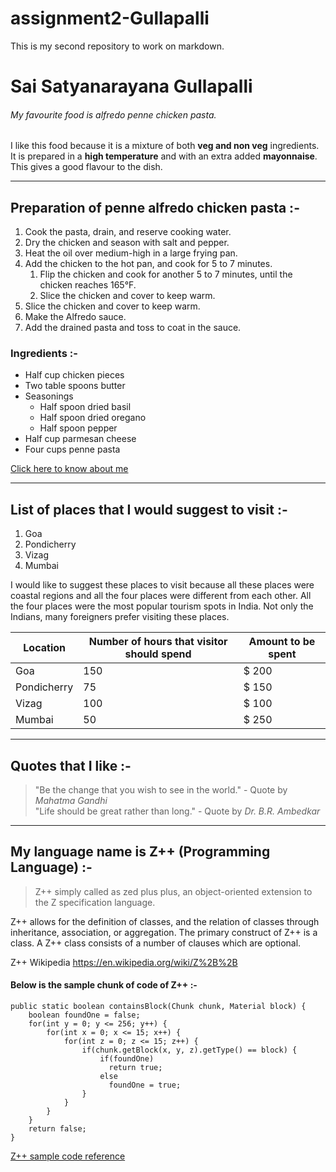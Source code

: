 # assignment2-Gullapalli
This is my second repository to work on markdown.

# Sai Satyanarayana Gullapalli
###### My favourite food is alfredo penne chicken pasta.

I like this food because it is a mixture of both **veg and non veg** ingredients. It is prepared in a **high temperature** and with an extra added **mayonnaise**. This gives a good flavour to the dish.

----

## Preparation of penne alfredo chicken pasta :-
1. Cook the pasta, drain, and reserve cooking water.
1. Dry the chicken and season with salt and pepper.
1. Heat the oil over medium-high in a large frying pan.
1. Add the chicken to the hot pan, and cook for 5 to 7 minutes.
    1. Flip the chicken and cook for another 5 to 7 minutes, until the chicken reaches 165°F.
    2. Slice the chicken and cover to keep warm.
1. Slice the chicken and cover to keep warm.
1. Make the Alfredo sauce.
1. Add the drained pasta and toss to coat in the sauce.

### Ingredients :-
* Half cup chicken pieces
* Two table spoons butter
* Seasonings
    * Half spoon dried basil
    * Half spoon dried oregano
    * Half spoon pepper
* Half cup parmesan cheese
* Four cups penne pasta

[Click here to know about me](AboutMe.md)

----

## List of places that I would suggest to visit :-
1. Goa
1. Pondicherry
1. Vizag
1. Mumbai

I would like to suggest these places to visit because all these places were coastal regions and all the four places were different from each other. All the four places were the most popular tourism spots in India. Not only the Indians, many foreigners prefer visiting these places. 

|Location    | Number of hours that visitor should spend | Amount to be spent |
|  ----      |        ----                               |  ----              |
|Goa         |          150                              |  $ 200             |
|Pondicherry |          75                               |  $ 150             |
|Vizag       |          100                              |  $ 100             |
|Mumbai      |          50                               |  $ 250             |

----

## Quotes that I like :-

> "Be the change that you wish to see in the world." - Quote by _Mahatma Gandhi_ <br> 
> "Life should be great rather than long." - Quote by _Dr. B.R. Ambedkar_

----

## My language name is Z++ (Programming Language) :-

> Z++ simply called as zed plus plus, an object-oriented extension to the Z specification language.

Z++ allows for the definition of classes, and the relation of classes through inheritance, association, or aggregation. The primary construct of Z++ is a class. A Z++ class consists of a number of clauses which are optional.

Z++ Wikipedia <https://en.wikipedia.org/wiki/Z%2B%2B>

#### Below is the sample chunk of code of Z++ :-

``` Code (Java):
public static boolean containsBlock(Chunk chunk, Material block) {
    boolean foundOne = false;
    for(int y = 0; y <= 256; y++) {
        for(int x = 0; x <= 15; x++) {
            for(int z = 0; z <= 15; z++) {
                if(chunk.getBlock(x, y, z).getType() == block) {
                    if(foundOne)
                      return true;
                    else
                      foundOne = true;
                }
            }
        }
    }
    return false;
}
```
[Z++ sample code reference](https://www.spigotmc.org/threads/detect-if-there-is-a-specific-block-a-chunk.432695/?__cf_chl_jschl_tk__=19f32464ea6e3efce154947189fe5a74dcaabfd4-1612243275-0-AW8YpCeinAk5QVjZ_0Goe1Zi2MgxW2Y1uo7ydFrtFTL1OtV_lV2WZVIdaZvHVWdvS4hE8U1iuAEfQ8dBBf5OrRZIq9jaaD9PJYBMN4_He9jMYPl-2dsfUuTW4jIOcPJYfmuaBH4ApIjmmt30pIvuCj1kezd8ZOQ6wdC1GnXi7W66nHHKZ1fpYSAan8Xnj3bfzSYkDH-K1VJu2x4G1d5ajKGqR2Klkhb7ubQcXgJo-FQ9tAymcvoNx_kRWHG85v3IiVGi0NGP-Nt1IR3zsAZ5ydZXejKH0ZZd7bYIuVGHhkK3P8o7PU2jPPYZPje8wCaen_1qGqDu7DkvvEj9vrK8vVcnF9SVcxuHASmWJH_ToN8IWorBHq_gqs5eVrzZop9F2Q)

